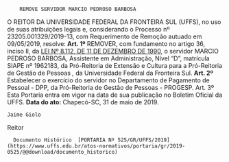         REMOVE SERVIDOR MARCIO PEDROSO BARBOSA  

 O REITOR DA UNIVERSIDADE FEDERAL DA FRONTEIRA SUL (UFFS), no uso de suas atribuições legais e, considerando o Processo nº 23205.001329/2019-13, com Requerimento de Remoção autuado em 09/05/2019, resolve:   **Art. 1º**  REMOVER, com fundamento no artigo 36, inciso II, da [LEI Nº 8.112, DE 11 DE DEZEMBRO DE 1990](http://www.planalto.gov.br/ccivil_03/LEIS/L8112cons.htm), o servidor MARCIO PEDROSO BARBOSA, Assistente em Administração, Nível “D”, matrícula SIAPE nº 1962183, da Pró-Reitoria de Extensão e Cultura para a Pró-Reitoria de Gestão de Pessoas *,* da Universidade Federal da Fronteira Sul.   **Art. 2º**  Estabelecer o exercício do servidor no Departamento de Pagamento de Pessoal - DPP, da Pró-Reitoria de Gestão de Pessoas - PROGESP.   Art. 3º Esta Portaria entra em vigor na data de sua publicação no Boletim Oficial da UFFS.        **Data do ato:** Chapecó-SC, 31 de maio de 2019.   
 

    Jaime Giolo   
 Reitor 

      Documento Histórico  [PORTARIA Nº 525/GR/UFFS/2019](https://www.uffs.edu.br/atos-normativos/portaria/gr/2019-0525/@@download/documento_historico)     
      